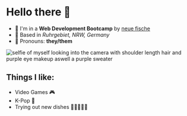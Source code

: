 # Hello there 👋

- 🌱 I'm in a **Web Development Bootcamp** by [neue fische](https://www.neuefische.de/)
- 🏡 Based in _Ruhrgebiet, NRW, Germany_
- 💜 Pronouns: **they/them**

![selfie of myself looking into the camera with shoulder length hair and purple eye makeup aswell a purple sweater](https://avatars.githubusercontent.com/u/164337196?v=4)

## Things I like:

- Video Games 🎮
- K-Pop 🎵
- Trying out new dishes 🍜🧆🍰🍵🍱

